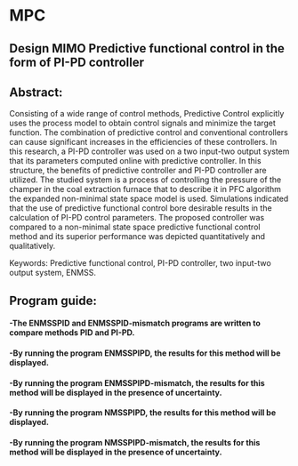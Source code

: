 # MPC
## Design MIMO Predictive functional control in the form of PI-PD controller

## Abstract:

Consisting of a wide range of control methods, Predictive Control explicitly uses the process model to obtain control signals and minimize the target function.
The combination of predictive control and conventional controllers can cause significant increases in the efficiencies of these controllers.
In this research, a PI-PD controller was used on a two input-two output system that its parameters computed online with predictive controller. In this structure, the benefits of predictive controller and PI-PD controller are utilized. The studied system is a process of controlling the pressure of the champer in the coal extraction furnace that to describe it in PFC algorithm the expanded non-minimal state space model is used. 
Simulations indicated that the use of predictive functional control bore desirable results in the calculation of PI-PD control parameters. The proposed controller was compared to a non-minimal state space predictive functional control method and its superior performance was depicted quantitatively and qualitatively.

Keywords: Predictive functional control, PI-PD controller, two input-two output system, ENMSS.



## Program guide:

#### -The ENMSSPID and ENMSSPID-mismatch programs are written to compare methods PID and PI-PD.
#### -By running the program ENMSSPIPD, the results for this method will be displayed.
#### -By running the program ENMSSPIPD-mismatch, the results for this method will be displayed in the presence of uncertainty.
#### -By running the program NMSSPIPD, the results for this method will be displayed.
#### -By running the program NMSSPIPD-mismatch, the results for this method will be displayed in the presence of uncertainty.


